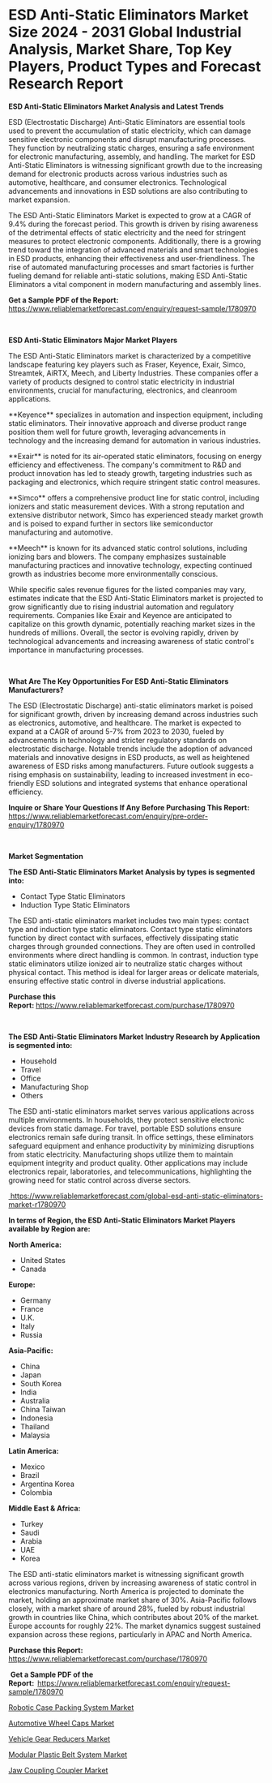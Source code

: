<p><h1>ESD Anti-Static Eliminators Market Size 2024 - 2031 Global Industrial Analysis, Market Share, Top Key Players, Product Types and Forecast Research Report</h1></p><p><strong>ESD Anti-Static Eliminators Market Analysis and Latest Trends</strong></p>
<p><p>ESD (Electrostatic Discharge) Anti-Static Eliminators are essential tools used to prevent the accumulation of static electricity, which can damage sensitive electronic components and disrupt manufacturing processes. They function by neutralizing static charges, ensuring a safe environment for electronic manufacturing, assembly, and handling. The market for ESD Anti-Static Eliminators is witnessing significant growth due to the increasing demand for electronic products across various industries such as automotive, healthcare, and consumer electronics. Technological advancements and innovations in ESD solutions are also contributing to market expansion.</p><p>The ESD Anti-Static Eliminators Market is expected to grow at a CAGR of 9.4% during the forecast period. This growth is driven by rising awareness of the detrimental effects of static electricity and the need for stringent measures to protect electronic components. Additionally, there is a growing trend toward the integration of advanced materials and smart technologies in ESD products, enhancing their effectiveness and user-friendliness. The rise of automated manufacturing processes and smart factories is further fueling demand for reliable anti-static solutions, making ESD Anti-Static Eliminators a vital component in modern manufacturing and assembly lines.</p></p>
<p><strong>Get a Sample PDF of the Report:&nbsp;</strong> <a href="https://www.reliablemarketforecast.com/enquiry/request-sample/1780970?utm_campaign=1082&utm_medium=2&utm_source=Github&utm_content=ia&utm_term=13102024&utm_id=esd-anti-static-eliminators">https://www.reliablemarketforecast.com/enquiry/request-sample/1780970</a></p>
<p>&nbsp;</p>
<p><strong>ESD Anti-Static Eliminators Major Market Players</strong></p>
<p><p>The ESD Anti-Static Eliminators market is characterized by a competitive landscape featuring key players such as Fraser, Keyence, Exair, Simco, Streamtek, AiRTX, Meech, and Liberty Industries. These companies offer a variety of products designed to control static electricity in industrial environments, crucial for manufacturing, electronics, and cleanroom applications.</p><p>**Keyence** specializes in automation and inspection equipment, including static eliminators. Their innovative approach and diverse product range position them well for future growth, leveraging advancements in technology and the increasing demand for automation in various industries. </p><p>**Exair** is noted for its air-operated static eliminators, focusing on energy efficiency and effectiveness. The company's commitment to R&D and product innovation has led to steady growth, targeting industries such as packaging and electronics, which require stringent static control measures.</p><p>**Simco** offers a comprehensive product line for static control, including ionizers and static measurement devices. With a strong reputation and extensive distributor network, Simco has experienced steady market growth and is poised to expand further in sectors like semiconductor manufacturing and automotive.</p><p>**Meech** is known for its advanced static control solutions, including ionizing bars and blowers. The company emphasizes sustainable manufacturing practices and innovative technology, expecting continued growth as industries become more environmentally conscious.</p><p>While specific sales revenue figures for the listed companies may vary, estimates indicate that the ESD Anti-Static Eliminators market is projected to grow significantly due to rising industrial automation and regulatory requirements. Companies like Exair and Keyence are anticipated to capitalize on this growth dynamic, potentially reaching market sizes in the hundreds of millions. Overall, the sector is evolving rapidly, driven by technological advancements and increasing awareness of static control's importance in manufacturing processes.</p></p>
<p>&nbsp;</p>
<p><strong>What Are The Key Opportunities For ESD Anti-Static Eliminators Manufacturers?</strong></p>
<p><p>The ESD (Electrostatic Discharge) anti-static eliminators market is poised for significant growth, driven by increasing demand across industries such as electronics, automotive, and healthcare. The market is expected to expand at a CAGR of around 5-7% from 2023 to 2030, fueled by advancements in technology and stricter regulatory standards on electrostatic discharge. Notable trends include the adoption of advanced materials and innovative designs in ESD products, as well as heightened awareness of ESD risks among manufacturers. Future outlook suggests a rising emphasis on sustainability, leading to increased investment in eco-friendly ESD solutions and integrated systems that enhance operational efficiency.</p></p>
<p><strong>Inquire or Share Your Questions If Any Before Purchasing This Report:</strong> <a href="https://www.reliablemarketforecast.com/enquiry/pre-order-enquiry/1780970?utm_campaign=1082&utm_medium=2&utm_source=Github&utm_content=ia&utm_term=13102024&utm_id=esd-anti-static-eliminators">https://www.reliablemarketforecast.com/enquiry/pre-order-enquiry/1780970</a></p>
<p>&nbsp;</p>
<p><strong>Market Segmentation</strong></p>
<p><strong>The ESD Anti-Static Eliminators Market Analysis by types is segmented into:</strong></p>
<p><ul><li>Contact Type Static Eliminators</li><li>Induction Type Static Eliminators</li></ul></p>
<p><p>The ESD anti-static eliminators market includes two main types: contact type and induction type static eliminators. Contact type static eliminators function by direct contact with surfaces, effectively dissipating static charges through grounded connections. They are often used in controlled environments where direct handling is common. In contrast, induction type static eliminators utilize ionized air to neutralize static charges without physical contact. This method is ideal for larger areas or delicate materials, ensuring effective static control in diverse industrial applications.</p></p>
<p><strong>Purchase this Report:&nbsp;</strong><a href="https://www.reliablemarketforecast.com/purchase/1780970?utm_campaign=1082&utm_medium=2&utm_source=Github&utm_content=ia&utm_term=13102024&utm_id=esd-anti-static-eliminators">https://www.reliablemarketforecast.com/purchase/1780970</a></p>
<p>&nbsp;</p>
<p><strong>The ESD Anti-Static Eliminators Market Industry Research by Application is segmented into:</strong></p>
<p><ul><li>Household</li><li>Travel</li><li>Office</li><li>Manufacturing Shop</li><li>Others</li></ul></p>
<p><p>The ESD anti-static eliminators market serves various applications across multiple environments. In households, they protect sensitive electronic devices from static damage. For travel, portable ESD solutions ensure electronics remain safe during transit. In office settings, these eliminators safeguard equipment and enhance productivity by minimizing disruptions from static electricity. Manufacturing shops utilize them to maintain equipment integrity and product quality. Other applications may include electronics repair, laboratories, and telecommunications, highlighting the growing need for static control across diverse sectors.</p></p>
<p><a href="https://www.reliablemarketforecast.com/global-esd-anti-static-eliminators-market-r1780970?utm_campaign=1082&utm_medium=2&utm_source=Github&utm_content=ia&utm_term=13102024&utm_id=esd-anti-static-eliminators">&nbsp;https://www.reliablemarketforecast.com/global-esd-anti-static-eliminators-market-r1780970</a></p>
<p><strong>In terms of Region, the ESD Anti-Static Eliminators Market Players available by Region are:</strong></p>
<p>
    <p> <strong> North America: </strong>
        <ul>
            <li>United States</li>
            <li>Canada</li>
        </ul>
        </p> 
    <p> <strong> Europe: </strong>
        <ul>
            <li>Germany</li>
            <li>France</li>
            <li>U.K.</li>
            <li>Italy</li>
            <li>Russia</li>
        </ul>
        </p> 
    <p> <strong> Asia-Pacific: </strong>
        <ul>
            <li>China</li>
            <li>Japan</li>
            <li>South Korea</li>
            <li>India</li>
            <li>Australia</li>
            <li>China Taiwan</li>
            <li>Indonesia</li>
            <li>Thailand</li>
            <li>Malaysia</li>
        </ul>
        </p> 
    <p> <strong> Latin America: </strong>
        <ul>
            <li>Mexico</li>
            <li>Brazil</li>
            <li>Argentina Korea</li>
            <li>Colombia</li>
        </ul>
        </p> 
    <p> <strong> Middle East & Africa: </strong>
        <ul>
            <li>Turkey</li>
            <li>Saudi</li>
            <li>Arabia</li>
            <li>UAE</li>
            <li>Korea</li>
        </ul>
    </p>
    </p>
<p><p>The ESD anti-static eliminators market is witnessing significant growth across various regions, driven by increasing awareness of static control in electronics manufacturing. North America is projected to dominate the market, holding an approximate market share of 30%. Asia-Pacific follows closely, with a market share of around 28%, fueled by robust industrial growth in countries like China, which contributes about 20% of the market. Europe accounts for roughly 22%. The market dynamics suggest sustained expansion across these regions, particularly in APAC and North America.</p></p>
<p><strong>Purchase this Report: </strong><a href="https://www.reliablemarketforecast.com/purchase/1780970?utm_campaign=1082&utm_medium=2&utm_source=Github&utm_content=ia&utm_term=13102024&utm_id=esd-anti-static-eliminators">https://www.reliablemarketforecast.com/purchase/1780970</a></p>
<p>&nbsp;<strong>Get a Sample PDF of the Report:&nbsp;&nbsp;</strong><a href="https://www.reliablemarketforecast.com/enquiry/request-sample/1780970?utm_campaign=1082&utm_medium=2&utm_source=Github&utm_content=ia&utm_term=13102024&utm_id=esd-anti-static-eliminators">https://www.reliablemarketforecast.com/enquiry/request-sample/1780970</a></p>
<p><strong></strong></p>
<p><p><a href="https://www.linkedin.com/pulse/global-robotic-case-packing-system-market-trends-insights-growth-79yyc?utm_campaign=1082&utm_medium=2&utm_source=Github&utm_content=ia&utm_term=13102024&utm_id=esd-anti-static-eliminators">Robotic Case Packing System Market</a></p><p><a href="https://www.linkedin.com/pulse/automotive-wheel-caps-industry-insights-report-analyzing-clz2c?utm_campaign=1082&utm_medium=2&utm_source=Github&utm_content=ia&utm_term=13102024&utm_id=esd-anti-static-eliminators">Automotive Wheel Caps Market</a></p><p><a href="https://www.linkedin.com/pulse/booming-vehicle-gear-reducers-market-sector-analysis-growth-di2ge?utm_campaign=1082&utm_medium=2&utm_source=Github&utm_content=ia&utm_term=13102024&utm_id=esd-anti-static-eliminators">Vehicle Gear Reducers Market</a></p><p><a href="https://www.linkedin.com/pulse/navigating-modular-plastic-belt-system-market-expert-analysis-nwfjc?utm_campaign=1082&utm_medium=2&utm_source=Github&utm_content=ia&utm_term=13102024&utm_id=esd-anti-static-eliminators">Modular Plastic Belt System Market</a></p><p><a href="https://www.linkedin.com/pulse/jaw-coupling-coupler-market-indicators-size-regional-irjic?utm_campaign=1082&utm_medium=2&utm_source=Github&utm_content=ia&utm_term=13102024&utm_id=esd-anti-static-eliminators">Jaw Coupling Coupler Market</a></p></p>